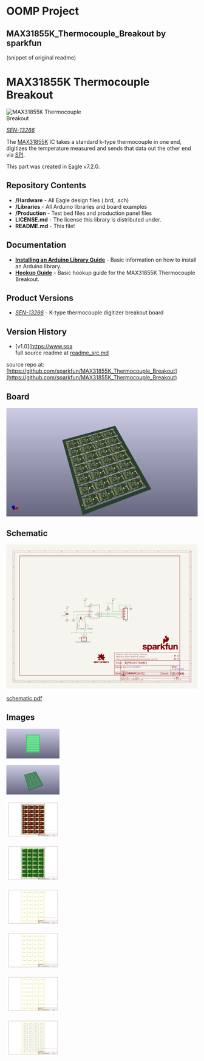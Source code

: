 # OOMP Project  
## MAX31855K_Thermocouple_Breakout  by sparkfun  
  
(snippet of original readme)  
  
MAX31855K Thermocouple Breakout  
========================================  
  
<img src="https://cdn.sparkfun.com/assets/learn_tutorials/3/3/1/MAX31855K_Thermocouple_Digitizer_Hookup_Guide-05.jpg" alt="MAX31855K Thermocouple Breakout" style="max-width:50%"/>  
  
[*SEN-13266*](https://www.sparkfun.com/products/13266)  
  
The [MAX31855K](http://datasheets.maximintegrated.com/en/ds/MAX31855.pdf) IC takes a standard k-type thermocouple in one end, digitizes the temperature measured and sends that data out the other end via [SPI](http://en.wikipedia.org/wiki/Serial_Peripheral_Interface_Bus).  
  
This part was created in Eagle v7.2.0.  
  
  
Repository Contents  
-------------------  
  
* **/Hardware** - All Eagle design files (.brd, .sch)  
* **/Libraries** - All Arduino libraries and board examples  
* **/Production** - Test bed files and production panel files  
* **LICENSE.md** - The license this library is distributed under.  
* **README.md** - This file!  
  
Documentation  
--------------  
  
* **[Installing an Arduino Library Guide](https://learn.sparkfun.com/tutorials/installing-an-arduino-library)** - Basic information on how to install an Arduino library.  
* **[Hookup Guide](https://learn.sparkfun.com/tutorials/max31855k-thermocouple-breakout-hookup-guide)** - Basic hookup guide for the MAX31855K Thermocouple Breakout.  
  
Product Versions  
----------------  
* [*SEN-13266*](https://www.sparkfun.com/products/13266) - K-type thermocouple digitizer breakout board  
  
Version History  
---------------  
* [v1.0](https://www.spa  
  full source readme at [readme_src.md](readme_src.md)  
  
source repo at: [https://github.com/sparkfun/MAX31855K_Thermocouple_Breakout](https://github.com/sparkfun/MAX31855K_Thermocouple_Breakout)  
## Board  
  
[![working_3d.png](working_3d_600.png)](working_3d.png)  
## Schematic  
  
[![working_schematic.png](working_schematic_600.png)](working_schematic.png)  
  
[schematic pdf](working_schematic.pdf)  
## Images  
  
[![working_3D_bottom.png](working_3D_bottom_140.png)](working_3D_bottom.png)  
  
[![working_3D_top.png](working_3D_top_140.png)](working_3D_top.png)  
  
[![working_assembly_page_01.png](working_assembly_page_01_140.png)](working_assembly_page_01.png)  
  
[![working_assembly_page_02.png](working_assembly_page_02_140.png)](working_assembly_page_02.png)  
  
[![working_assembly_page_03.png](working_assembly_page_03_140.png)](working_assembly_page_03.png)  
  
[![working_assembly_page_04.png](working_assembly_page_04_140.png)](working_assembly_page_04.png)  
  
[![working_assembly_page_05.png](working_assembly_page_05_140.png)](working_assembly_page_05.png)  
  
[![working_assembly_page_06.png](working_assembly_page_06_140.png)](working_assembly_page_06.png)  
